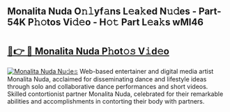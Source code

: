 ## Monalita Nuda O𝚗𝚕yf𝚊ns L𝚎a𝚔ed N𝚞𝚍es - Part-54K P𝚑𝚘tos Vi𝚍𝚎o - H𝚘𝚝 Part L𝚎a𝚔s wMl46

# <h2><a href="http://kf317r.oniu.top/?m=Monalita+Nuda">🔗👉 🔴 Monalita Nuda P𝚑ot𝚘𝚜 V𝚒d𝚎o</a></h2>

[![Monalita Nuda Nu𝚍e𝚜](https://i.imgur.com/0qMVB7G.gif)](http://kf317r.oniu.top/?m=Monalita+Nuda)
Web-based entertainer and digital media artist Monalita Nuda, acclaimed for disseminating dance and lifestyle ideas through solo and collaborative dance performances and short videos. Skilled contortionist partner Monalita Nuda, celebrated for their remarkable abilities and accomplishments in contorting their body with partners.  

